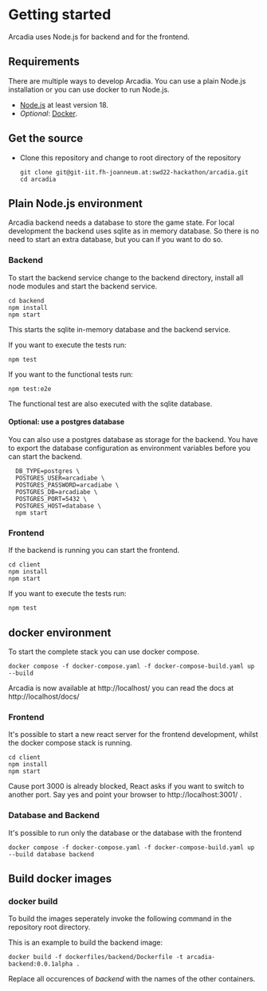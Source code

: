 # Getting started

Arcadia uses Node.js for backend and for the frontend.

## Requirements

There are multiple ways to develop Arcadia. You can use a plain Node.js 
installation or you can use docker to run Node.js.

* [Node.js](http://node.js) at least version 18.
* _Optional_: [Docker](http://docker.com).

## Get the source

- Clone this repository and change to root directory of the repository

  ```shell
  git clone git@git-iit.fh-joanneum.at:swd22-hackathon/arcadia.git
  cd arcadia
  ```

## Plain Node.js environment

Arcadia backend needs a database to store the game state. For local development 
the backend uses sqlite as in memory database. So there is no need to start an 
extra database, but you can if you want to do so.

### Backend
To start the backend service change to the backend directory, install all 
node modules and start the backend service.
  ```shell
  cd backend
  npm install
  npm start
  ```
This starts the sqlite in-memory database and the backend service.

If you want to execute the tests run:
  ```shell
  npm test
  ```

If you want to the functional tests run: 
  ```shell
  npm test:e2e
  ```
The functional test are also executed with the sqlite database.

#### Optional: use a postgres database

You can also use a postgres database as storage for the backend. You have to
 export the database configuration as environment variables before you can start 
the backend.

```shell  
  DB_TYPE=postgres \
  POSTGRES_USER=arcadiabe \
  POSTGRES_PASSWORD=arcadiabe \
  POSTGRES_DB=arcadiabe \
  POSTGRES_PORT=5432 \
  POSTGRES_HOST=database \
  npm start 
  ```

### Frontend

If the backend is running you can start the frontend.

  ```shell
  cd client
  npm install
  npm start
  ```

If you want to execute the tests run:
  ```shell
  npm test
  ```


## docker environment

To start the complete stack you can use docker compose.

  ```shell
  docker compose -f docker-compose.yaml -f docker-compose-build.yaml up --build 
  ```

Arcadia is now available at http://localhost/ you can read the docs at http://localhost/docs/

### Frontend

It's possible to start a new react server for the frontend development, whilst the docker compose stack is running.

  ```
  cd client
  npm install
  npm start
  ```
Cause port 3000 is already blocked, React asks if you want to switch to another port. Say yes and point your browser to
http://localhost:3001/ .

### Database and Backend

It's possible to run only the database or the database with the frontend 
  ```shell
  docker compose -f docker-compose.yaml -f docker-compose-build.yaml up --build database backend 
  ```

## Build docker images

### docker build

To build the images seperately invoke the following command in the repository root directory.

This is an example to build the backend image:

```
docker build -f dockerfiles/backend/Dockerfile -t arcadia-backend:0.0.1alpha .
```

Replace all occurences of _backend_ with the names of the other containers.
